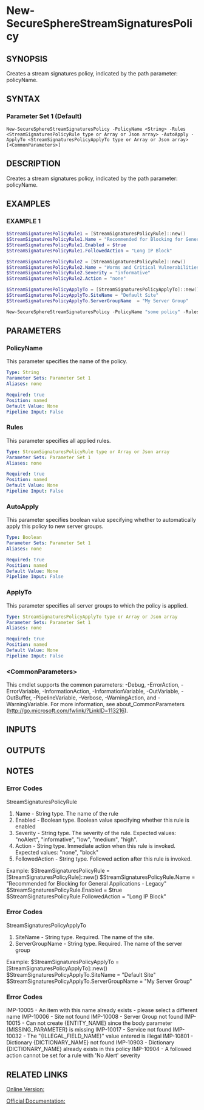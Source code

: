 ﻿# New-SecureSphereStreamSignaturesPolicy

## SYNOPSIS
Creates a stream signatures policy, indicated by the path parameter: policyName.

## SYNTAX

### Parameter Set 1 (Default)
```
New-SecureSphereStreamSignaturesPolicy -PolicyName <String> -Rules <StreamSignaturesPolicyRule type or Array or Json array> -AutoApply -ApplyTo <StreamSignaturesPolicyApplyTo type or Array or Json array> [<CommonParameters>]
```

## DESCRIPTION
Creates a stream signatures policy, indicated by the path parameter: policyName.

## EXAMPLES

### EXAMPLE 1

```powershell
$StreamSignaturesPolicyRule1 = [StreamSignaturesPolicyRule]::new()
$StreamSignaturesPolicyRule1.Name = "Recommended for Blocking for General Applications - Legacy"
$StreamSignaturesPolicyRule1.Enabled = $true
$StreamSignaturesPolicyRule1.FollowedAction = "Long IP Block"

$StreamSignaturesPolicyRule2 = [StreamSignaturesPolicyRule]::new()
$StreamSignaturesPolicyRule2.Name = "Worms and Critical Vulnerabilities for General Applications"
$StreamSignaturesPolicyRule2.Severity = "informative"
$StreamSignaturesPolicyRule2.Action = "none"

$StreamSignaturesPolicyApplyTo = [StreamSignaturesPolicyApplyTo]::new()
$StreamSignaturesPolicyApplyTo.SiteName = "Default Site"
$StreamSignaturesPolicyApplyTo.ServerGroupName  = "My Server Group"

New-SecureSphereStreamSignaturesPolicy -PolicyName "some policy" -Rules @($StreamSignaturesPolicyRule1, $StreamSignaturesPolicyRule2) -AutoApply $true -ApplyTo $StreamSignaturesPolicyApplyTo
```

## PARAMETERS

### PolicyName
This parameter specifies the name of the policy.

```yaml
Type: String
Parameter Sets: Parameter Set 1
Aliases: none

Required: true
Position: named
Default Value: None
Pipeline Input: False
```

### Rules
This parameter specifies all applied rules.

```yaml
Type: StreamSignaturesPolicyRule type or Array or Json array
Parameter Sets: Parameter Set 1
Aliases: none

Required: true
Position: named
Default Value: None
Pipeline Input: False
```

### AutoApply
This parameter specifies boolean value specifying whether to automatically apply this policy to new server groups.

```yaml
Type: Boolean
Parameter Sets: Parameter Set 1
Aliases: none

Required: true
Position: named
Default Value: None
Pipeline Input: False
```

### ApplyTo
This parameter specifies all server groups to which the policy is applied.

```yaml
Type: StreamSignaturesPolicyApplyTo type or Array or Json array
Parameter Sets: Parameter Set 1
Aliases: none

Required: true
Position: named
Default Value: None
Pipeline Input: False
```

### \<CommonParameters\>
This cmdlet supports the common parameters: -Debug, -ErrorAction, -ErrorVariable, -InformationAction, -InformationVariable, -OutVariable, -OutBuffer, -PipelineVariable, -Verbose, -WarningAction, and -WarningVariable. For more information, see about_CommonParameters (http://go.microsoft.com/fwlink/?LinkID=113216).

## INPUTS

## OUTPUTS

## NOTES

### Error Codes
StreamSignaturesPolicyRule
1. Name - String type. The name of the rule
2. Enabled - Boolean type. Boolean value specifying whether this rule is enabled
3. Severity - String type. The severity of the rule. Expected values: "noAlert", "informative", "low", "medium", "high".
4. Action - String type. Immediate action when this rule is invoked. Expected values: "none", "block"
5. FollowedAction - String type. Followed action after this rule is invoked.

Example:
$StreamSignaturesPolicyRule = [StreamSignaturesPolicyRule]::new()
$StreamSignaturesPolicyRule.Name = "Recommended for Blocking for General Applications - Legacy"
$StreamSignaturesPolicyRule.Enabled = $true
$StreamSignaturesPolicyRule.FollowedAction = "Long IP Block"

### Error Codes
StreamSignaturesPolicyApplyTo
1. SiteName - String type. Required. The name of the site.
2. ServerGroupName - String type. Required. The name of the server group

Example:
$StreamSignaturesPolicyApplyTo = [StreamSignaturesPolicyApplyTo]::new()
$StreamSignaturesPolicyApplyTo.SiteName = "Default Site"
$StreamSignaturesPolicyApplyTo.ServerGroupName  = "My Server Group"

### Error Codes
IMP-10005 - An item with this name already exists - please select a different name
IMP-10006 - Site not found
IMP-10008 - Server Group not found
IMP-10015 - Can not create {ENTITY_NAME} since the body parameter {MISSING_PARAMETER} is missing
IMP-10017 - Service not found
IMP-10032 - The "{ILLEGAL_FIELD_NAME}" value entered is illegal
IMP-10801 - Dictionary {DICTIONARY_NAME} not found
IMP-10903 - Dictionary {DICTIONARY_NAME} already exists in this policy
IMP-10904 - A followed action cannot be set for a rule with 'No Alert' severity

## RELATED LINKS

[Online Version:](https://github.com/akshinmustafayev/Documentation/MD)

[Official Documentation:](https://docs.imperva.com/bundle/v13.6-api-reference-guide/page/66864.htm)



